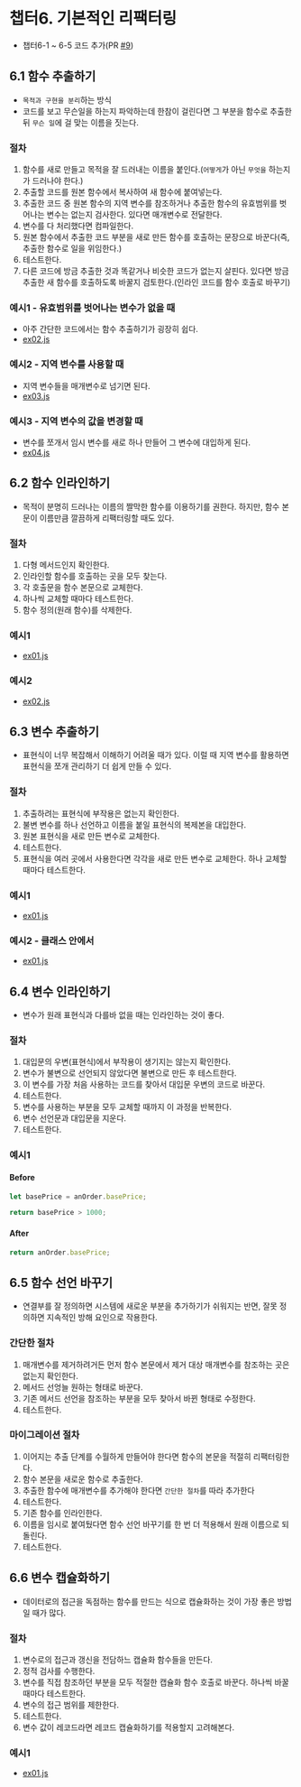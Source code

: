 # 챕터6. 기본적인 리팩터링
- 챕터6-1 ~ 6-5 코드 추가(PR [#9](https://github.com/KunHwanAhn/refactoring_2nd/pull/9))

## 6.1 함수 추출하기
- `목적과 구현을 분리`하는 방식
- 코드를 보고 무슨일을 하는지 파악하는데 한참이 걸린다면 그 부분을 함수로 추출한 뒤 `무슨 일`에 걸 맞는 이름을 짓는다.

### 절차
1. 함수를 새로 만들고 목적을 잘 드러내는 이름을 붙인다.(`어떻게`가 아닌 `무엇을` 하는지가 드러나야 한다.)
2. 추출할 코드를 원본 함수에서 복사하여 새 함수에 붙여넣는다.
3. 추출한 코드 중 원본 함수의 지역 변수를 참조하거나 추출한 함수의 유효범위를 벗어나는 변수는 없는지 검사한다. 있다면 매개변수로 전달한다.
4. 변수를 다 처리했다면 컴파일한다.
5. 원본 함수에서 추출한 코드 부분을 새로 만든 함수를 호출하는 문장으로 바꾼다(즉, 추출한 함수로 일을 위임한다.)
6. 테스트한다.
7. 다른 코드에 방금 추출한 것과 똑같거나 비슷한 코드가 없는지 살핀다. 있다면 방금 추출한 새 함수를 호출하도록 바꿀지 검토한다.(인라인 코드를 함수 호출로 바꾸기)

### 예시1 - 유효범위를 벗어나는 변수가 없을 때
- 아주 간단한 코드에서는 함수 추출하기가 굉장히 쉽다.
- [ex02.js](./01-extractFunction/ex02.js)

### 예시2 - 지역 변수를 사용할 때
- 지역 변수들을 매개변수로 넘기면 된다.
- [ex03.js](./01-extractFunction/ex03.js)

### 예시3 - 지역 변수의 값을 변경할 때
- 변수를 쪼개서 임시 변수를 새로 하나 만들어 그 변수에 대입하게 된다.
- [ex04.js](./01-extractFunction/ex04.js)

## 6.2 함수 인라인하기
- 목적이 분명히 드러나는 이름의 짤막한 함수를 이용하기를 권한다. 하지만, 함수 본문이 이름만큼 깔끔하게 리팩터링할 때도 있다.

### 절차
1. 다형 메서드인지 확인한다.
2. 인라인할 함수를 호출하는 곳을 모두 찾는다.
3. 각 호출문을 함수 본문으로 교체한다.
4. 하나씩 교체할 때마다 테스트한다.
5. 함수 정의(원래 함수)를 삭제한다.

### 예시1
- [ex01.js](./02-inlineFunction/ex01.js)

### 예시2
- [ex02.js](./02-inlineFunction/ex02.js)

## 6.3 변수 추출하기
- 표현식이 너무 복잡해서 이해하기 어려울 때가 있다. 이럴 때 지역 변수를 활용하면 표현식을 쪼개 관리하기 더 쉽게 만들 수 있다.

### 절차
1. 추출하려는 표현식에 부작용은 없는지 확인한다.
2. 불변 변수를 하나 선언하고 이름을 붙일 표현식의 복제본을 대입한다.
3. 원본 표현식을 새로 만든 변수로 교체한다.
4. 테스트한다.
5. 표현식을 여러 곳에서 사용한다면 각각을 새로 만든 변수로 교체한다. 하나 교체할 때마다 테스트한다.

### 예시1
 - [ex01.js](./03-extractVariable/ex01.js)

### 예시2 - 클래스 안에서
 - [ex01.js](./03-extractVariable/ex01.js)

## 6.4 변수 인라인하기
- 변수가 원래 표현식과 다를바 없을 때는 인라인하는 것이 좋다.

### 절차
1. 대입문의 우변(표현식)에서 부작용이 생기지는 않는지 확인한다.
2. 변수가 불변으로 선언되지 않았다면 불변으로 만든 후 테스트한다.
3. 이 변수를 가장 처음 사용하는 코드를 찾아서 대입문 우변의 코드로 바꾼다.
4. 테스트한다.
5. 변수를 사용하는 부분을 모두 교체할 때까지 이 과정을 반복한다.
6. 변수 선언문과 대입문을 지운다.
7. 테스트한다.

### 예시1

#### Before
```javascript
let basePrice = anOrder.basePrice;

return basePrice > 1000;
```

#### After
```javascript
return anOrder.basePrice;
```

## 6.5 함수 선언 바꾸기
- 연결부를 잘 정의하면 시스템에 새로운 부분을 추가하기가 쉬워지는 반면, 잘못 정의하면 지속적인 방해 요인으로 작용한다.

### 간단한 절차
1. 매개변수를 제거하려거든 먼저 함수 본문에서 제거 대상 매개변수를 참조하는 곳은 없는지 확인한다.
2. 메서드 선엉늘 원하는 형태로 바꾼다.
3. 기존 메서드 선언을 참조하는 부분을 모두 찾아서 바뀐 형태로 수정한다.
4. 테스트한다.

### 마이그레이션 절차
1. 이어지는 추출 단계를 수월하게 만들어야 한다면 함수의 본문을 적절히 리팩터링한다.
2. 함수 본문을 새로운 함수로 추출한다.
3. 추출한 함수에 매개변수를 추가해야 한다면 `간단한 절차`를 따라 추가한다
4. 테스트한다.
5. 기존 함수를 인라인한다.
6. 이름을 임시로 붙여뒀다면 함수 선언 바꾸기를 한 번 더 적용해서 원래 이름으로 되돌린다.
7. 테스트한다.

## 6.6 변수 캡슐화하기
- 데이터로의 접근을 독점하는 함수를 만드는 식으로 캡슐화하는 것이 가장 좋은 방법일 때가 많다.

### 절차
1. 변수로의 접근과 갱신을 전담하느 캡슐화 함수들을 만든다.
2. 정적 검사를 수행한다.
3. 변수를 직접 참조하던 부분을 모두 적절한 캡슐화 함수 호출로 바꾼다. 하나씩 바꿀 때마다 테스트한다.
4. 변수의 접근 범위를 제한한다.
5. 테스트한다.
6. 변수 값이 레코드라면 레코드 캡슐화하기를 적용할지 고려해본다.

### 예시1
 - [ex01.js](./06-encapsulateVariable/ex01.js)

